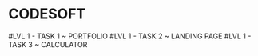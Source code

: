 # CODESOFT
#LVL 1 - TASK 1 ~ PORTFOLIO
#LVL 1 - TASK 2 ~ LANDING PAGE
#LVL 1 - TASK 3 ~ CALCULATOR 
